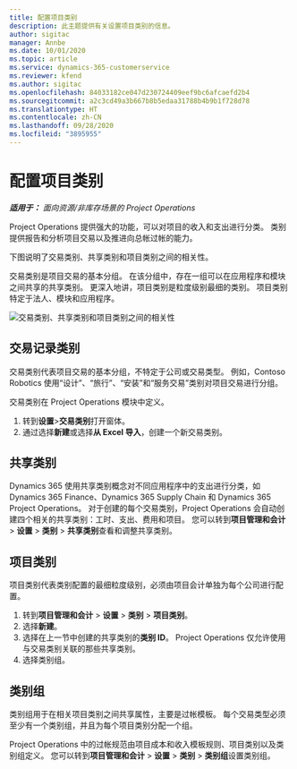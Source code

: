 ```yaml
---
title: 配置项目类别
description: 此主题提供有关设置项目类别的信息。
author: sigitac
manager: Annbe
ms.date: 10/01/2020
ms.topic: article
ms.service: dynamics-365-customerservice
ms.reviewer: kfend
ms.author: sigitac
ms.openlocfilehash: 84033182ce047d230724409eef9bc6afcaefd2b4
ms.sourcegitcommit: a2c3cd49a3b667b8b5edaa31788b4b9b1f728d78
ms.translationtype: HT
ms.contentlocale: zh-CN
ms.lasthandoff: 09/28/2020
ms.locfileid: "3895955"
---
```

# <a name="configure-project-categories"></a>配置项目类别

_**适用于：** 面向资源/非库存场景的 Project Operations_

Project Operations 提供强大的功能，可以对项目的收入和支出进行分类。 类别提供报告和分析项目交易以及推进向总帐过帐的能力。

下图说明了交易类别、共享类别和项目类别之间的相关性。 

交易类别是项目交易的基本分组。 在该分组中，存在一组可以在应用程序和模块之间共享的共享类别。 更深入地讲，项目类别是粒度级别最细的类别。 项目类别特定于法人、模块和应用程序。

![交易类别、共享类别和项目类别之间的相关性](media/project-categories.png)

## <a name="transaction-categories"></a>交易记录类别

交易类别代表项目交易的基本分组，不特定于公司或交易类型。 例如，Contoso Robotics 使用“设计”、“旅行”、“安装”和“服务交易”类别对项目交易进行分组。

交易类别在 Project Operations 模块中定义。 
1. 转到**设置**\>**交易类别**打开窗体。 
2. 通过选择**新建**或选择**从 Excel 导入**，创建一个新交易类别。

## <a name="shared-categories"></a>共享类别

Dynamics 365 使用共享类别概念对不同应用程序中的支出进行分类，如 Dynamics 365 Finance、Dynamics 365 Supply Chain 和 Dynamics 365 Project Operations。 对于创建的每个交易类别，Project Operations 会自动创建四个相关的共享类别：工时、支出、费用和项目。 您可以转到**项目管理和会计** \> **设置** \> **类别** \> **共享类别**查看和调整共享类别。

## <a name="project-categories"></a>项目类别

项目类别代表类别配置的最细粒度级别，必须由项目会计单独为每个公司进行配置。

1. 转到**项目管理和会计** \> **设置** \> **类别** \> **项目类别**。
2. 选择**新建**。
3. 选择在上一节中创建的共享类别的**类别 ID**。 Project Operations 仅允许使用与交易类别关联的那些共享类别。
4. 选择类别组。

## <a name="category-groups"></a>类别组

类别组用于在相关项目类别之间共享属性，主要是过帐模板。 每个交易类型必须至少有一个类别组，并且为每个项目类别分配一个组。

Project Operations 中的过帐规范由项目成本和收入模板规则、项目类别以及类别组定义。 您可以转到**项目管理和会计** \> **设置** \> **类别** \> **类别组**设置类别组。
